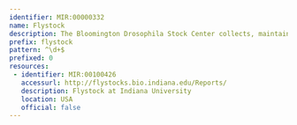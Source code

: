 ```yaml
---
identifier: MIR:00000332
name: Flystock
description: The Bloomington Drosophila Stock Center collects, maintains and distributes Drosophila melanogaster strains for research.
prefix: flystock
pattern: ^\d+$
prefixed: 0
resources:
 - identifier: MIR:00100426
   accessurl: http://flystocks.bio.indiana.edu/Reports/
   description: Flystock at Indiana University
   location: USA
   official: false
---
```

